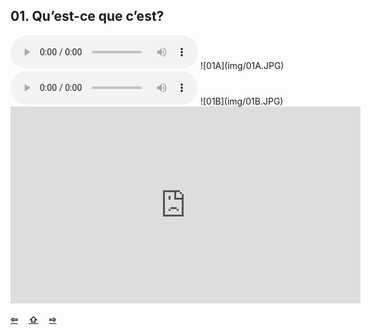 ## 01. Qu’est-ce que c’est?

  <audio controls>
    <source src="sound/01A.ogg"></source>
  </audio>
![01A](img/01A.JPG)

  <audio controls>
    <source src="sound/01B.ogg"></source>
  </audio>
![01B](img/01B.JPG)

<iframe width="560" height="315" src="https://www.youtube.com/embed/jplbnk35sKo" frameborder="0" allow="accelerometer; autoplay; encrypted-media; gyroscope; picture-in-picture" allowfullscreen></iframe>


<p style='font-weight:bolder'>
  <a href='../alfabe.html' title='Önceki sayfa'>⇦</a>&emsp;
  <a href='..' title='Ana sayfa'>⇧</a>&emsp;
  <a href='02.html' title='Sonraki sayfa'>⇨</a>
</p>